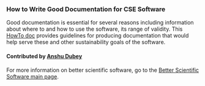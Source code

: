 ### How to Write Good Documentation for CSE Software

Good documentation is essential for several reasons including information about where to and how to use the software, its range of validity.  This [HowTo doc](https://ideas-productivity.org/wordpress/wp-content/uploads/2016/04/IDEAS-DocumentationHowToWriteGoodDocumentation-V0.1.pdf "How to Write Good Documentation?") provides guidelines for producing documentation that would help serve these and other sustainability goals of the software.

#### Contributed by [Anshu Dubey](https://github.com/adubey64)

For more information on better scientific software, go to the [Better Scientific Software main page](http://betterscientificsoftware.info).

<!---
Publish: yes
Categories: development
Topics: documentation
Tags: [optional: add specific terms here that are unique to your content]
Level: 1
Prerequisites: defaults
Aggregate: none
--->
